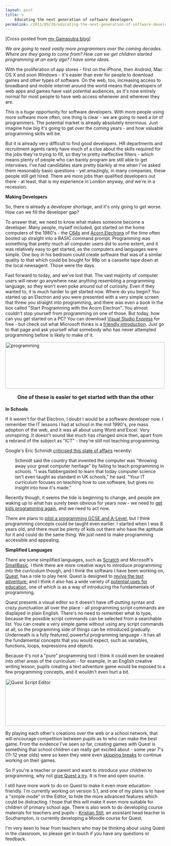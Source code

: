 ```yaml
---
layout: post
title: >
    Educating the next generation of software developers
permalink: /2011/09/20/educating-the-next-generation-of-software-developers/
---
```

[Cross-posted from <a href="http://www.gamasutra.com/blogs/author/AlexWarren/5812/">my Gamasutra blog</a>]

<em>We are going to need vastly more programmers over the coming decades. Where are they going to come from? How can we get children started programming at an early age? I have some ideas.</em>

With the proliferation of app stores - first on the iPhone, then Android, Mac OS X and soon Windows - it's easier than ever for people to download games and other types of software. On the web, too, increasing access to broadband and mobile internet around the world means that developers of web apps and games have vast potential audiences, as it's now entirely normal for most people to have web access whenever and wherever they are.

This is a <em>huge</em> opportunity for software developers. With more people using more software more often, one thing is clear - we are going to need a <em>lot</em> of programmers. The potential market is already absolutely enormous. Just imagine how big it's going to get over the coming years - and how valuable programming skills will be.

But it is already very difficult to find good developers. HR departments and recruitment agents rarely have much of a clue about the skills required for the jobs they're trying to fill, so they're pretty ineffective filters - which means plenty of people who can barely program are still able to get interviews. I've had candidates stare pretty blankly at me when I've asked them reasonably basic questions - yet amazingly, in many companies, these people still get hired. There are more jobs than qualified developers out there - at least, that is my experience in London anyway, <em>and</em> we're in a recession.

<strong>Making Developers</strong>

So, there is already a developer shortage, and it's only going to get worse. How can we fill the developer gap?

To answer that, we need to know what makes someone become a developer. Many people, myself included, got started on the home computers of the 1980's - the <a href="http://en.wikipedia.org/wiki/Commodore_64">C64s</a> and <a href="http://en.wikipedia.org/wiki/Acorn_Electron">Acorn Electrons</a> of the time often booted up straight into a BASIC command prompt. Programming was something that pretty much all computer users did to some extent, and it was relatively easy to get started, as the computers and languages were simple. One boy in his bedroom could create software that was of a similar quality to that which could be bought for 99p on a cassette tape down at the local newsagent. Those were the days.

Fast forward to today, and we've lost that. The vast majority of computer users will never go anywhere near anything resembling a programming language, so they won't even poke around out of curiosity. Even if they wanted to, it is much harder to get started now. Where do you begin? You started up an Electron and you were presented with a very simple screen that threw you straight into programming, and there was even a book in the box called "Start Programming with the Acorn Electron". You almost couldn't stop yourself from programming on one of those. But today, how can you get started on a PC? You can download <a href="http://www.microsoft.com/visualstudio/en-us/products/2010-editions/visual-basic-express">Visual Studio Express</a> for free - but check out what Microsoft thinks is a <a href="http://msdn.microsoft.com/en-gb/ff380143">friendly introduction</a>. Just go to that page and ask yourself what somebody who has never attempted programming before is likely to make of it.

<a href="http://textadventuresblog.files.wordpress.com/2011/09/programming.png"><img class="aligncenter size-full wp-image-1993" alt="programming" src="http://textadventuresblog.files.wordpress.com/2011/09/programming.png" width="500" height="145" /></a>
<p style="text-align:center;"><strong style="line-height:1.714285714;font-size:1rem;">One of these is easier to get started with than the other</strong></p>
<strong>In Schools</strong>

If it weren't for that Electron, I doubt I would be a software developer now. I remember the IT lessons I had at school in the mid 1990's, pre mass adoption of the web, and it was all about using Word and Excel. Very uninspiring. It doesn't sound like much has changed since then, apart from a rebrand of the subject as "ICT" - they're still not teaching programming.

Google's Eric Schmidt <a href="http://www.guardian.co.uk/technology/2011/aug/26/eric-schmidt-chairman-google-education">criticised this state of affairs</a> recently:
<p style="padding-left:30px;">Schmidt said the country that invented the computer was "throwing away your great computer heritage" by failing to teach programming in schools. "I was flabbergasted to learn that today computer science isn't even taught as standard in UK schools," he said. "Your IT curriculum focuses on teaching how to use software, but gives no insight into how it's made."</p>
Recently though, it seems the tide is beginning to change, and people are waking up to what has surely been obvious for years now - we need to <a href="http://pozorvlak.livejournal.com/169225.html">get kids programming again</a>, and we need to act now.

There are plans to <a href="http://www.independent.co.uk/news/education/education-news/pupils-learn-to-write-computer-programs-2355558.html">pilot a programming GCSE and A-Level</a>, but I think programming concepts could be taught even earlier. I started when I was 8 years old, and there must be plenty of kids out there who have the aptitude for it and could do the same thing. We just need to make programming accessible and appealing.

<strong>Simplified Languages</strong>

There are some simplified languages, such as <a href="http://scratch.mit.edu/">Scratch</a> and Microsoft's <a href="http://smallbasic.com/">SmallBasic</a>. I think there are more creative ways to introduce programming into the curriculum though, and I think the software I have been working on, <a href="http://www.textadventures.co.uk/quest/">Quest</a>, has a role to play here. Quest is designed to <a href="http://www.gamasutra.com/blogs/AlexWarren/20110905/8342/Reinventing_text_adventure_games_for_the_modern_web.php">revive the text adventure</a>, and I think it also has a wide variety of <a href="http://www.textadventures.co.uk/blog/2011/07/27/teaching-with-text-adventures/">potential uses for education</a>, one of which is as a way of introducing the fundamentals of programming.

Quest presents a visual editor so it doesn't have off-putting syntax and crazy punctuation all over the place - all programming script commands are displayed in plain English. There's no need to remember what to type, because the possible script commands can be selected from a searchable list. You can create a very simple game without using any script commands at all, so the programming side of things can be introduced gradually. Underneath is a fully featured, powerful programming language - it has all the fundamental concepts that you would expect, such as variables, functions, loops, expressions and objects.

Because it's not a "pure" programming tool I think it could even be sneaked into other areas of the curriculum - for example, in an English creative writing lesson, pupils creating a text adventure game would be exposed to a few programming concepts, and it wouldn't even hurt a bit.

<img alt="Quest Script Editor" src="http://textadventuresblog.files.wordpress.com/2011/06/scriptprintexpression.png" width="571" height="147" />

By playing each other's creations over the web or a school network, that will encourage competition between pupils as to who can make the best game. From the evidence I've seen so far, creating games with Quest is something that school children can really get excited about - some year 7's (11-12 year olds) were so keen they were even <a href="http://twitter.com/#!/chrisleach78/status/81758927074758656">skipping breaks</a> to continue working on their games.

So if you're a teacher or parent and want to introduce your children to programming, why not <a href="http://www.textadventures.co.uk/quest/">give Quest a try</a>. It is free and open source.

I still have more work to do on Quest to make it even more education-friendly. I'm currently working on version 5.1, and one of my plans is to have a "simple mode" in the Editor, to hide the more advanced features which could be distracting. I hope that this will make it even more suitable for children of primary school age. There is also work to do developing course materials for teachers and pupils - <a href="http://www.kristianstill.co.uk/wordpress/">Kristian Still</a>, an assistant head teacher in Southampton, is currently developing a Moodle course for Quest.

I'm very keen to hear from teachers who may be thinking about using Quest in the classroom, so please get in touch if you have any questions or feedback.